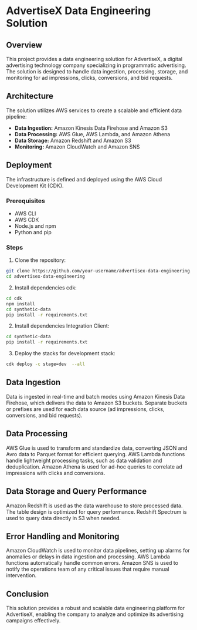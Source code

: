 # AdvertiseX Data Engineering Solution

## Overview
This project provides a data engineering solution for AdvertiseX, a digital advertising technology company specializing in programmatic advertising. The solution is designed to handle data ingestion, processing, storage, and monitoring for ad impressions, clicks, conversions, and bid requests.

## Architecture
The solution utilizes AWS services to create a scalable and efficient data pipeline:

- **Data Ingestion:** Amazon Kinesis Data Firehose and Amazon S3
- **Data Processing:** AWS Glue, AWS Lambda, and Amazon Athena
- **Data Storage:** Amazon Redshift and Amazon S3
- **Monitoring:** Amazon CloudWatch and Amazon SNS

## Deployment
The infrastructure is defined and deployed using the AWS Cloud Development Kit (CDK).

### Prerequisites
- AWS CLI
- AWS CDK
- Node.js and npm
- Python and pip

### Steps
1. Clone the repository:

```bash
git clone https://github.com/your-username/advertisex-data-engineering.git
cd advertisex-data-engineering

```

2. Install dependencies cdk:


```bash
cd cdk
npm install
cd synthetic-data
pip install -r requirements.txt

```
2. Install dependencies Integration Client:

```bash
cd synthetic-data
pip install -r requirements.txt

```

3. Deploy the stacks for development stack:

```bash
cdk deploy -c stage=dev  --all

```


## Data Ingestion
Data is ingested in real-time and batch modes using Amazon Kinesis Data Firehose, which delivers the data to Amazon S3 buckets. Separate buckets or prefixes are used for each data source (ad impressions, clicks, conversions, and bid requests).

## Data Processing
AWS Glue is used to transform and standardize data, converting JSON and Avro data to Parquet format for efficient querying. AWS Lambda functions handle lightweight processing tasks, such as data validation and deduplication. Amazon Athena is used for ad-hoc queries to correlate ad impressions with clicks and conversions.

## Data Storage and Query Performance
Amazon Redshift is used as the data warehouse to store processed data. The table design is optimized for query performance. Redshift Spectrum is used to query data directly in S3 when needed.

## Error Handling and Monitoring
Amazon CloudWatch is used to monitor data pipelines, setting up alarms for anomalies or delays in data ingestion and processing. AWS Lambda functions automatically handle common errors. Amazon SNS is used to notify the operations team of any critical issues that require manual intervention.

## Conclusion
This solution provides a robust and scalable data engineering platform for AdvertiseX, enabling the company to analyze and optimize its advertising campaigns effectively.

